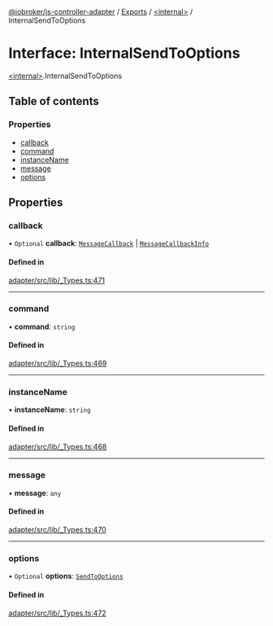[@iobroker/js-controller-adapter](../README.md) / [Exports](../modules.md) / [\<internal\>](../modules/internal_.md) / InternalSendToOptions

# Interface: InternalSendToOptions

[\<internal\>](../modules/internal_.md).InternalSendToOptions

## Table of contents

### Properties

- [callback](internal_.InternalSendToOptions.md#callback)
- [command](internal_.InternalSendToOptions.md#command)
- [instanceName](internal_.InternalSendToOptions.md#instancename)
- [message](internal_.InternalSendToOptions.md#message)
- [options](internal_.InternalSendToOptions.md#options)

## Properties

### callback

• `Optional` **callback**: [`MessageCallback`](../modules/internal_.md#messagecallback) \| [`MessageCallbackInfo`](internal_.MessageCallbackInfo.md)

#### Defined in

[adapter/src/lib/_Types.ts:471](https://github.com/ioBroker/ioBroker.js-controller/blob/d90cc88495da0c4a98b36c616636219f6ee5b9a0/packages/adapter/src/lib/_Types.ts#L471)

___

### command

• **command**: `string`

#### Defined in

[adapter/src/lib/_Types.ts:469](https://github.com/ioBroker/ioBroker.js-controller/blob/d90cc88495da0c4a98b36c616636219f6ee5b9a0/packages/adapter/src/lib/_Types.ts#L469)

___

### instanceName

• **instanceName**: `string`

#### Defined in

[adapter/src/lib/_Types.ts:468](https://github.com/ioBroker/ioBroker.js-controller/blob/d90cc88495da0c4a98b36c616636219f6ee5b9a0/packages/adapter/src/lib/_Types.ts#L468)

___

### message

• **message**: `any`

#### Defined in

[adapter/src/lib/_Types.ts:470](https://github.com/ioBroker/ioBroker.js-controller/blob/d90cc88495da0c4a98b36c616636219f6ee5b9a0/packages/adapter/src/lib/_Types.ts#L470)

___

### options

• `Optional` **options**: [`SendToOptions`](internal_.SendToOptions.md)

#### Defined in

[adapter/src/lib/_Types.ts:472](https://github.com/ioBroker/ioBroker.js-controller/blob/d90cc88495da0c4a98b36c616636219f6ee5b9a0/packages/adapter/src/lib/_Types.ts#L472)
